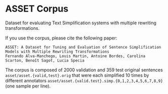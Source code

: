 # ASSET Corpus 

Dataset for evaluating Text Simplification systems with multiple rewriting transformations.

If you use the corpus, please cite the following paper:
```
ASSET: A Dataset for Tuning and Evaluation of Sentence Simplification Models with Multiple Rewriting Transformations 
Fernando Alva-Manchego, Louis Martin, Antoine Bordes, Carolina Scarton, Benoît Sagot, Lucia Specia
```

The corpus is composed of 2000 validation and 359 test original sentences `asset/asset.{valid,test}.orig` that were each simplified 10 times by different annotators `asset/asset.{valid.test}.simp.{0,1,2,3,4,5,6,7,8,9}` (one sample per line).
